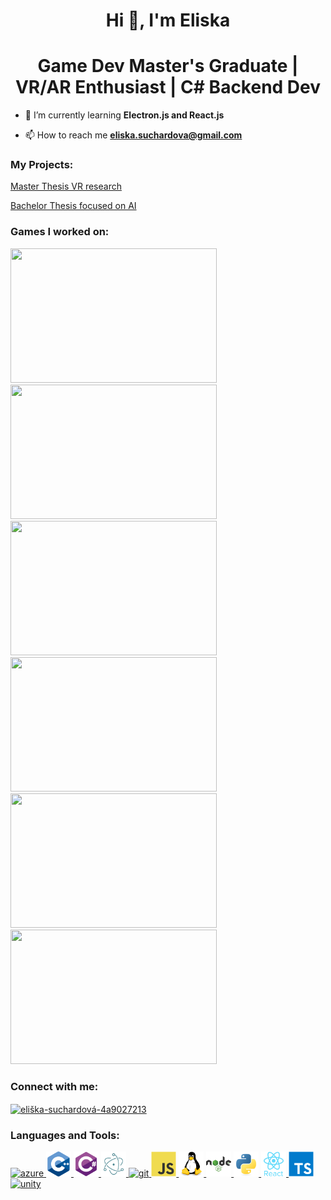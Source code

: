 <h1 align="center">Hi 👋, I'm Eliska</h1>
<h1 align="center">Game Dev Master's Graduate | VR/AR Enthusiast | C# Backend Dev</h1>

- 🌱 I’m currently learning **Electron.js and React.js**

- 📫 How to reach me **eliska.suchardova@gmail.com**

<h3 align="left">My Projects:</h3>

[Master Thesis VR research](https://dspace.cuni.cz/handle/20.500.11956/197449?locale-attribute=en)

[Bachelor Thesis focused on AI](https://github.com/Elisu/StrategyAI)

<h3 align="left">Games I worked on:</h3>
<a href="https://petraemmerova.itch.io/stay-true">
   <img src="https://img.itch.zone/aW1hZ2UvMjM4Nzg1Ny8xNDE0MDY3Ni5wbmc=/original/V5VSrZ.png" 
     width="330" 
     height="215">
</a>

<a href="https://semantic-gap.itch.io/magical-lantern">
   <img src="https://img.itch.zone/aW1nLzkyMjk1NzYucG5n/original/BsPyFp.png" 
     width="330" 
     height="215">
</a>

<a href="https://mnaukal.itch.io/janitor-exorcist">
   <img src="https://img.itch.zone/aW1nLzEyMTAxMjg0LnBuZw==/original/YQ%2FOkg.png" 
     width="330" 
     height="215">
</a>

<a href="https://ayta-a.itch.io/new-new-world">
   <img src="https://img.itch.zone/aW1nLzg3NDcwODAucG5n/original/naHc7b.png" 
     width="330" 
     height="215">
</a>

<a href="https://semantic-gap.itch.io/essence-of-wine">
   <img src="https://img.itch.zone/aW1nLzc1NDA5NDkucG5n/original/gprQpO.png" 
     width="330" 
     height="215">
</a>

<a href="https://github.com/Elisu/SkeletonAttack">
   <img src="https://user-images.githubusercontent.com/57239556/110860572-38e69f00-82bd-11eb-94a2-f80ac6c5ea9e.png" 
     width="330" 
     height="215">
</a>

<h3 align="left">Connect with me:</h3>
<p align="left">
<a href="https://linkedin.com/in/eliška-suchardová-4a9027213" target="blank"><img align="center" src="https://raw.githubusercontent.com/rahuldkjain/github-profile-readme-generator/master/src/images/icons/Social/linked-in-alt.svg" alt="eliška-suchardová-4a9027213" height="30" width="40" /></a>
</p>

<h3 align="left">Languages and Tools:</h3>
<p align="left"> <a href="https://azure.microsoft.com/en-in/" target="_blank" rel="noreferrer"> <img src="https://www.vectorlogo.zone/logos/microsoft_azure/microsoft_azure-icon.svg" alt="azure" width="40" height="40"/> </a> <a href="https://www.w3schools.com/cpp/" target="_blank" rel="noreferrer"> <img src="https://raw.githubusercontent.com/devicons/devicon/master/icons/cplusplus/cplusplus-original.svg" alt="cplusplus" width="40" height="40"/> </a> <a href="https://www.w3schools.com/cs/" target="_blank" rel="noreferrer"> <img src="https://raw.githubusercontent.com/devicons/devicon/master/icons/csharp/csharp-original.svg" alt="csharp" width="40" height="40"/> </a> <a href="https://www.electronjs.org" target="_blank" rel="noreferrer"> <img src="https://raw.githubusercontent.com/devicons/devicon/master/icons/electron/electron-original.svg" alt="electron" width="40" height="40"/> </a> <a href="https://git-scm.com/" target="_blank" rel="noreferrer"> <img src="https://www.vectorlogo.zone/logos/git-scm/git-scm-icon.svg" alt="git" width="40" height="40"/> </a> <a href="https://developer.mozilla.org/en-US/docs/Web/JavaScript" target="_blank" rel="noreferrer"> <img src="https://raw.githubusercontent.com/devicons/devicon/master/icons/javascript/javascript-original.svg" alt="javascript" width="40" height="40"/> </a> <a href="https://www.linux.org/" target="_blank" rel="noreferrer"> <img src="https://raw.githubusercontent.com/devicons/devicon/master/icons/linux/linux-original.svg" alt="linux" width="40" height="40"/> </a> <a href="https://nodejs.org" target="_blank" rel="noreferrer"> <img src="https://raw.githubusercontent.com/devicons/devicon/master/icons/nodejs/nodejs-original-wordmark.svg" alt="nodejs" width="40" height="40"/> </a> <a href="https://www.python.org" target="_blank" rel="noreferrer"> <img src="https://raw.githubusercontent.com/devicons/devicon/master/icons/python/python-original.svg" alt="python" width="40" height="40"/> </a> <a href="https://reactjs.org/" target="_blank" rel="noreferrer"> <img src="https://raw.githubusercontent.com/devicons/devicon/master/icons/react/react-original-wordmark.svg" alt="react" width="40" height="40"/> </a> <a href="https://www.typescriptlang.org/" target="_blank" rel="noreferrer"> <img src="https://raw.githubusercontent.com/devicons/devicon/master/icons/typescript/typescript-original.svg" alt="typescript" width="40" height="40"/> </a> <a href="https://unity.com/" target="_blank" rel="noreferrer"> <img src="https://www.vectorlogo.zone/logos/unity3d/unity3d-icon.svg" alt="unity" width="40" height="40"/> </a> </p>

